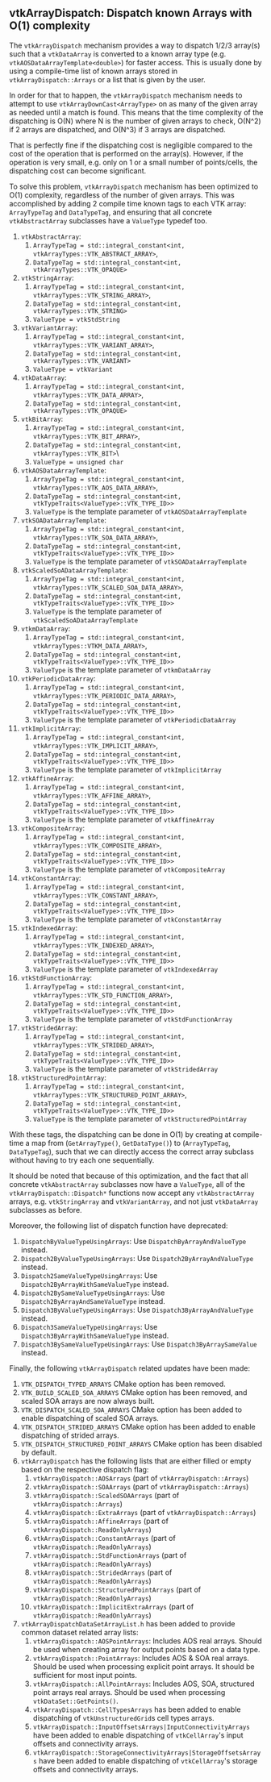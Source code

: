 ## vtkArrayDispatch: Dispatch known Arrays with O(1) complexity

The `vtkArrayDispatch` mechanism provides a way to dispatch 1/2/3 array(s) such that
a `vtkDataArray` is converted to a known array type (e.g. `vtkAOSDataArrayTemplate<double>`) for faster access.
This is usually done by using a compile-time list of known arrays stored in `vtkArrayDispatch::Arrays` or a list that is
given by the user.

In order for that to happen, the `vtkArrayDispatch` mechanism needs to attempt to use `vtkArrayDownCast<ArrayType>` on
as many of the given array as needed until a match is found. This means that the time complexity of the dispatching is
O(N) where N is the number of given arrays to check, O(N^2) if 2 arrays are dispatched, and O(N^3) if 3 arrays are
dispatched.

That is perfectly fine if the dispatching cost is negligible compared to the cost of the operation that is performed on
the array(s). However, if the operation is very small, e.g. only on 1 or a small number of points/cells, the dispatching
cost can become significant.

To solve this problem, `vtkArrayDispatch` mechanism has been optimized to O(1) complexity, regardless of the number of
given arrays. This was accomplished by adding 2 compile time known tags to each VTK array: `ArrayTypeTag` and
`DataTypeTag`, and ensuring that all concrete `vtkAbstractArray` subclasses have a `ValueType` typedef too.

1. `vtkAbstractArray`:
   1. `ArrayTypeTag = std::integral_constant<int, vtkArrayTypes::VTK_ABSTRACT_ARRAY>`,
   2. `DataTypeTag = std::integral_constant<int, vtkArrayTypes::VTK_OPAQUE>`
2. `vtkStringArray`:
   1. `ArrayTypeTag = std::integral_constant<int, vtkArrayTypes::VTK_STRING_ARRAY>`,
   2. `DataTypeTag = std::integral_constant<int, vtkArrayTypes::VTK_STRING>`
   3. `ValueType = vtkStdString`
3. `vtkVariantArray`:
   1. `ArrayTypeTag = std::integral_constant<int, vtkArrayTypes::VTK_VARIANT_ARRAY>`,
   2. `DataTypeTag = std::integral_constant<int, vtkArrayTypes::VTK_VARIANT>`
   3. `ValueType = vtkVariant`
4. `vtkDataArray`:
   1. `ArrayTypeTag = std::integral_constant<int, vtkArrayTypes::VTK_DATA_ARRAY>`,
   2. `DataTypeTag = std::integral_constant<int, vtkArrayTypes::VTK_OPAQUE>`
5. `vtkBitArray`:
   1. `ArrayTypeTag = std::integral_constant<int, vtkArrayTypes::VTK_BIT_ARRAY>`,
   2. `DataTypeTag = std::integral_constant<int, vtkArrayTypes::VTK_BIT>`\
   3. `ValueType = unsigned char`
6. `vtkAOSDataArrayTemplate`:
   1. `ArrayTypeTag = std::integral_constant<int, vtkArrayTypes::VTK_AOS_DATA_ARRAY>`,
   2. `DataTypeTag = std::integral_constant<int, vtkTypeTraits<ValueType>::VTK_TYPE_ID>>`
   3. `ValueType` is the template parameter of `vtkAOSDataArrayTemplate`
7. `vtkSOADataArrayTemplate`:
   1. `ArrayTypeTag = std::integral_constant<int, vtkArrayTypes::VTK_SOA_DATA_ARRAY>`,
   2. `DataTypeTag = std::integral_constant<int, vtkTypeTraits<ValueType>::VTK_TYPE_ID>>`
   3. `ValueType` is the template parameter of `vtkSOADataArrayTemplate`
8. `vtkScaledSoADataArrayTemplate`:
   1. `ArrayTypeTag = std::integral_constant<int, vtkArrayTypes::VTK_SCALED_SOA_DATA_ARRAY>`,
   2. `DataTypeTag = std::integral_constant<int, vtkTypeTraits<ValueType>::VTK_TYPE_ID>>`
   3. `ValueType` is the template parameter of `vtkScaledSoADataArrayTemplate`
9. `vtkmDataArray`:
   1. `ArrayTypeTag = std::integral_constant<int, vtkArrayTypes::VTKM_DATA_ARRAY>`,
   2. `DataTypeTag = std::integral_constant<int, vtkTypeTraits<ValueType>::VTK_TYPE_ID>>`
   3. `ValueType` is the template parameter of `vtkmDataArray`
10. `vtkPeriodicDataArray`:
    1. `ArrayTypeTag = std::integral_constant<int, vtkArrayTypes::VTK_PERIODIC_DATA_ARRAY>`,
    2. `DataTypeTag = std::integral_constant<int, vtkTypeTraits<ValueType>::VTK_TYPE_ID>>`
    3. `ValueType` is the template parameter of `vtkPeriodicDataArray`
11. `vtkImplicitArray`:
    1. `ArrayTypeTag = std::integral_constant<int, vtkArrayTypes::VTK_IMPLICIT_ARRAY>`,
    2. `DataTypeTag = std::integral_constant<int, vtkTypeTraits<ValueType>::VTK_TYPE_ID>>`
    3. `ValueType` is the template parameter of `vtkImplicitArray`
12. `vtkAffineArray`:
    1. `ArrayTypeTag = std::integral_constant<int, vtkArrayTypes::VTK_AFFINE_ARRAY>`,
    2. `DataTypeTag = std::integral_constant<int, vtkTypeTraits<ValueType>::VTK_TYPE_ID>>`
    3. `ValueType` is the template parameter of `vtkAffineArray`
13. `vtkCompositeArray`:
    1. `ArrayTypeTag = std::integral_constant<int, vtkArrayTypes::VTK_COMPOSITE_ARRAY>`,
    2. `DataTypeTag = std::integral_constant<int, vtkTypeTraits<ValueType>::VTK_TYPE_ID>>`
    3. `ValueType` is the template parameter of `vtkCompositeArray`
14. `vtkConstantArray`:
    1. `ArrayTypeTag = std::integral_constant<int, vtkArrayTypes::VTK_CONSTANT_ARRAY>`,
    2. `DataTypeTag = std::integral_constant<int, vtkTypeTraits<ValueType>::VTK_TYPE_ID>>`
    3. `ValueType` is the template parameter of `vtkConstantArray`
15. `vtkIndexedArray`:
    1. `ArrayTypeTag = std::integral_constant<int, vtkArrayTypes::VTK_INDEXED_ARRAY>`,
    2. `DataTypeTag = std::integral_constant<int, vtkTypeTraits<ValueType>::VTK_TYPE_ID>>`
    3. `ValueType` is the template parameter of `vtkIndexedArray`
16. `vtkStdFunctionArray`:
    1. `ArrayTypeTag = std::integral_constant<int, vtkArrayTypes::VTK_STD_FUNCTION_ARRAY>`,
    2. `DataTypeTag = std::integral_constant<int, vtkTypeTraits<ValueType>::VTK_TYPE_ID>>`
    3. `ValueType` is the template parameter of `vtkStdFunctionArray`
17. `vtkStridedArray`:
    1. `ArrayTypeTag = std::integral_constant<int, vtkArrayTypes::VTK_STRIDED_ARRAY>`,
    2. `DataTypeTag = std::integral_constant<int, vtkTypeTraits<ValueType>::VTK_TYPE_ID>>`
    3. `ValueType` is the template parameter of `vtkStridedArray`
18. `vtkStructuredPointArray`:
    1. `ArrayTypeTag = std::integral_constant<int, vtkArrayTypes::VTK_STRUCTURED_POINT_ARRAY>`,
    2. `DataTypeTag = std::integral_constant<int, vtkTypeTraits<ValueType>::VTK_TYPE_ID>>`
    3. `ValueType` is the template parameter of `vtkStructuredPointArray`

With these tags, the dispatching can be done in O(1) by creating at compile-time a map from
(`GetArrayType()`, `GetDataType()`) to (`ArrayTypeTag`, `DataTypeTag`), such that we can directly access the correct
array subclass without having to try each one sequentially.

It should be noted that because of this optimization, and the fact that all concrete `vtkAbstractArray` subclasses now
have a `ValueType`, all of the `vtkArrayDispatch::Dispatch*` functions now accept any `vtkAbstractArray` arrays,
e.g. `vtkStringArray` and `vtkVariantArray`, and not just `vtkDataArray` subclasses as before.

Moreover, the following list of dispatch function have deprecated:

1. `DispatchByValueTypeUsingArrays`: Use `DispatchByArrayAndValueType` instead.
2. `Dispatch2ByValueTypeUsingArrays`: Use `Dispatch2ByArrayAndValueType` instead.
3. `Dispatch2SameValueTypeUsingArrays`: Use `Dispatch2ByArrayWithSameValueType` instead.
4. `Dispatch2BySameValueTypeUsingArrays`: Use `Dispatch2ByArrayAndSameValueType` instead.
5. `Dispatch3ByValueTypeUsingArrays`: Use `Dispatch3ByArrayAndValueType` instead.
6. `Dispatch3SameValueTypeUsingArrays`: Use `Dispatch3ByArrayWithSameValueType` instead.
7. `Dispatch3BySameValueTypeUsingArrays`: Use `Dispatch3ByArraySameValue` instead.

Finally, the following `vtkArrayDispatch` related updates have been made:

1. `VTK_DISPATCH_TYPED_ARRAYS` CMake option has been removed.
2. `VTK_BUILD_SCALED_SOA_ARRAYS` CMake option has been removed, and scaled SOA arrays are now always built.
3. `VTK_DISPATCH_SCALED_SOA_ARRAYS` CMake option has been added to enable dispatching of scaled SOA arrays.
4. `VTK_DISPATCH_STRIDED_ARRAYS` CMake option has been added to enable dispatching of strided arrays.
5. `VTK_DISPATCH_STRUCTURED_POINT_ARRAYS` CMake option has been disabled by default.
6. `vtkArrayDispatch` has the following lists that are either filled or empty based on the respective dispatch flag:
   1. `vtkArrayDispatch::AOSArrays` (part of `vtkArrayDispatch::Arrays`)
   2. `vtkArrayDispatch::SOAArrays` (part of `vtkArrayDispatch::Arrays`)
   3. `vtkArrayDispatch::ScaledSOAArrays` (part of `vtkArrayDispatch::Arrays`)
   4. `vtkArrayDispatch::ExtraArrays` (part of `vtkArrayDispatch::Arrays`)
   5. `vtkArrayDispatch::AffineArrays` (part of `vtkArrayDispatch::ReadOnlyArrays`)
   6. `vtkArrayDispatch::ConstantArrays` (part of `vtkArrayDispatch::ReadOnlyArrays`)
   7. `vtkArrayDispatch::StdFunctionArrays` (part of `vtkArrayDispatch::ReadOnlyArrays`)
   8. `vtkArrayDispatch::StridedArrays` (part of `vtkArrayDispatch::ReadOnlyArrays`)
   9. `vtkArrayDispatch::StructuredPointArrays` (part of `vtkArrayDispatch::ReadOnlyArrays`)
   10. `vtkArrayDispatch::ImplicitExtraArrays` (part of `vtkArrayDispatch::ReadOnlyArrays`)
7. `vtkArrayDispatchDataSetArrayList.h` has been added to provide common dataset related array lists:
   1. `vtkArrayDispatch::AOSPointArrays`: Includes AOS real arrays. Should be used when creating array for output points
      based on a data type.
   2. `vtkArrayDispatch::PointArrays`: Includes AOS & SOA real arrays. Should be used when processing explicit point
      arrays. It should be sufficient for most input points.
   3. `vtkArrayDispatch::AllPointArrays`: Includes AOS, SOA, structured point arrays real arrays. Should be used when
      processing `vtkDataSet::GetPoints()`.
   4. `vtkArrayDispatch::CellTypesArrays` has been added to enable dispatching of `vtkUnstructuredGrid`s cell types
      arrays.
   5. `vtkArrayDispatch::InputOffsetsArrays|InputConnectivityArrays` have been added to enable dispatching of
      `vtkCellArray`'s input offsets and connectivity arrays.
   6. `vtkArrayDispatch::StorageConnectivityArrays|StorageOffsetsArrays` have been added to enable dispatching of
      `vtkCellArray`'s storage offsets and connectivity arrays.
